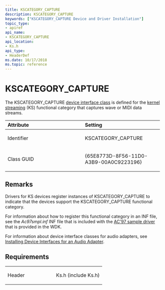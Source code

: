 ```yaml
---
title: KSCATEGORY_CAPTURE
description: KSCATEGORY_CAPTURE
keywords: ["KSCATEGORY_CAPTURE Device and Driver Installation"]
topic_type:
- apiref
api_name:
- KSCATEGORY_CAPTURE
api_location:
- Ks.h
api_type:
- HeaderDef
ms.date: 10/17/2018
ms.topic: reference
---
```


# KSCATEGORY_CAPTURE


The KSCATEGORY_CAPTURE [device interface class](./overview-of-device-interface-classes.md) is defined for the [kernel streaming](../stream/streaming-minidrivers2.md) (KS) functional category that captures wave or MIDI data streams.

<table>
<colgroup>
<col width="50%" />
<col width="50%" />
</colgroup>
<thead>
<tr class="header">
<th align="left">Attribute</th>
<th align="left">Setting</th>
</tr>
</thead>
<tbody>
<tr class="odd">
<td align="left"><p>Identifier</p></td>
<td align="left"><p>KSCATEGORY_CAPTURE</p></td>
</tr>
<tr class="even">
<td align="left"><p>Class GUID</p></td>
<td align="left"><p>{65E8773D-8F56-11D0-A3B9-00A0C9223196}</p></td>
</tr>
</tbody>
</table>

 

## Remarks

Drivers for KS devices register instances of KSCATEGORY_CAPTURE to indicate that the devices support the KSCATEGORY_CAPTURE functional category.

For information about how to register this functional category in an INF file, see the *Ac97smpl.inf* INF file that is included with the [AC'97 sample driver](/samples/browse/) that is provided in the WDK.

For information about device interface classes for audio adapters, see [Installing Device Interfaces for an Audio Adapter](../audio/installing-device-interfaces-for-an-audio-adapter.md).

## Requirements

<table>
<colgroup>
<col width="50%" />
<col width="50%" />
</colgroup>
<tbody>
<tr class="odd">
<td align="left"><p>Header</p></td>
<td align="left">Ks.h (include Ks.h)</td>
</tr>
</tbody>
</table>

